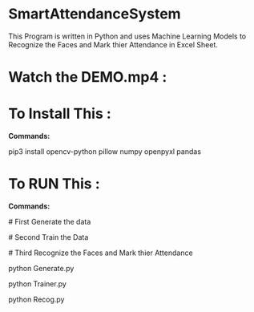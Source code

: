 # SmartAttendanceSystem
This Program is written in Python and uses Machine Learning Models to Recognize the Faces and Mark thier Attendance in Excel Sheet.
<p>
<p><h1>Watch the DEMO.mp4 :</h1>
<p><h1> To Install This :</h1>
<p><b>Commands:</b>
<p>pip3 install opencv-python pillow numpy openpyxl pandas
<p>
<p><h1> To RUN This :</h1>
<p><b>Commands:</b>
<p># First Generate the data
<p># Second Train the Data
<p># Third Recognize the Faces and Mark thier Attendance
<p>
<p>python Generate.py
<p>python Trainer.py
<p>python Recog.py

